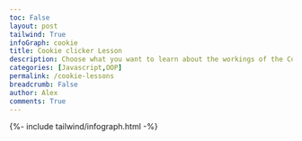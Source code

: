 ```yaml
---
toc: False
layout: post
tailwind: True 
infoGraph: cookie
title: Cookie clicker Lesson
description: Choose what you want to learn about the workings of the Cookie Clicker game - how to run a Python Notebook, its inner workings, and the code behind the game.
categories: [Javascript,OOP]
permalink: /cookie-lessons
breadcrumb: False
author: Alex
comments: True
---
```



{%- include tailwind/infograph.html -%}